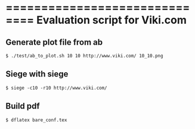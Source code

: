 ==============================
Evaluation script for Viki.com
==============================


Generate plot file from ab
--------------------------

    $ ./test/ab_to_plot.sh 10 10 http://www.viki.com/ 10_10.png

Siege with siege
----------------

    $ siege -c10 -r10 http://www.viki.com/

Build pdf
---------

    $ dflatex bare_conf.tex

